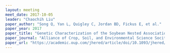 ```yaml
---
layout: meeting
meet_date: 2017-10-05
leader: "Chaochih Liu"
paper_author: "Song Q, Yan L, Quigley C, Jordan BD, Fickus E, et al."
paper_year: 2017
paper_title: "Genetic Characterization of the Soybean Nested Association Mapping Population"
paper_journal: "Alliance of Crop, Soil, and Environmental Science Socities"
paper_url: "https://academic.oup.com/jhered/article/doi/10.1093/jhered/esx073/4104616/Defining-the-role-of-the-MADS-box-gene-Zea-agamous"
---
```

